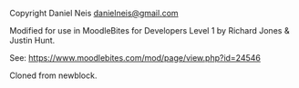  Copyright  Daniel Neis <danielneis@gmail.com>

 Modified for use in MoodleBites for Developers Level 1
 by Richard Jones & Justin Hunt.

 See: https://www.moodlebites.com/mod/page/view.php?id=24546

 Cloned from newblock.

